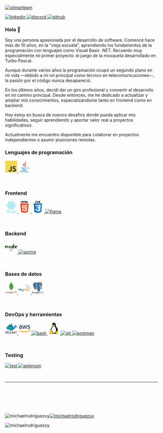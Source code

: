 <article class="markdown-body entry-content container-lg f5" itemprop="text">
   <p dir="auto"> <a href="#" rel="nofollow"> <img src="http://olimarteam.uy/img/fondo_4.png" alt="olimarteam" title="olimarteam" data-canonical-src="http://olimarteam.uy/img/fondo.jpg" style="max-width: 100%;"> </a> </p>
   
<p dir="auto">

<a href="https://www.linkedin.com/in/michaelrodriguezuy" rel="nofollow">
<img src="https://img.shields.io/static/v1?label=&message=linkedin&color=0e76a8&logo=linkedin&logoColor=white&style=for-the-badge" alt="linkedin" style="max-width: 100%;">
</a>
<a href="https://discord.gg/michael_uy" rel="nofollow">
<img src="https://img.shields.io/static/v1?label=&message=discord&color=7289da&logo=discord&logoColor=white&style=for-the-badge" alt="discord" style="max-width: 100%;">
</a>
<a href="https://github.com/michaelrodriguezuy">
<img src="https://img.shields.io/static/v1?label=&message=github&color=171515&logo=github&logoColor=white&style=for-the-badge" alt="github" style="max-width: 100%;">
</a>
</p>

</article>


### Hola 👋

Soy una persona apasionada por el desarrollo de software. Comencé hace más de 10 años, en la “vieja escuela”, aprendiendo los fundamentos de la programación con lenguajes como Visual Basic .NET. Recuerdo muy especialmente mi primer proyecto: el juego de la mosqueta desarrollado en Turbo Pascal.

Aunque durante varios años la programación ocupó un segundo plano en mi vida —debido a mi rol principal como técnico en telecomunicaciones—, la pasión por el código nunca desapareció.

En los últimos años, decidí dar un giro profesional y convertir el desarrollo en mi camino principal. Desde entonces, me he dedicado a actualizar y ampliar mis conocimientos, especializándome tanto en frontend como en backend.

Hoy estoy en busca de nuevos desafíos donde pueda aplicar mis habilidades, seguir aprendiendo y aportar valor real a proyectos significativos.

Actualmente me encuentro disponible para colaborar en proyectos independientes o asumir posiciones remotas.
<br>
<h3 align="left">Lenguajes de programación</h3>
<p align="left">
  <a href="https://developer.mozilla.org/en-US/docs/Web/JavaScript" target="_blank" rel="noreferrer">
    <img src="https://raw.githubusercontent.com/devicons/devicon/master/icons/javascript/javascript-original.svg" alt="javascript" width="40" height="40"/>
  </a>
  <a href="https://www.java.com" target="_blank" rel="noreferrer">
    <img src="https://raw.githubusercontent.com/devicons/devicon/master/icons/java/java-original.svg" alt="java" width="40" height="40"/>
  </a>
  
</p>
<br>
<h3 align="left">Frontend</h3>
<p align="left">
  <a href="https://reactjs.org/" target="_blank" rel="noreferrer">
    <img src="https://raw.githubusercontent.com/devicons/devicon/master/icons/react/react-original-wordmark.svg" alt="react" width="40" height="40"/>
  </a>
  <a href="https://www.w3.org/html/" target="_blank" rel="noreferrer">
    <img src="https://raw.githubusercontent.com/devicons/devicon/master/icons/html5/html5-original-wordmark.svg" alt="html5" width="40" height="40"/>
  </a>
  <a href="https://www.w3schools.com/css/" target="_blank" rel="noreferrer">
    <img src="https://raw.githubusercontent.com/devicons/devicon/master/icons/css3/css3-original-wordmark.svg" alt="css3" width="40" height="40"/>
  </a>
  
  <a href="https://www.figma.com/" target="_blank" rel="noreferrer">
    <img src="https://www.vectorlogo.zone/logos/figma/figma-icon.svg" alt="figma" width="40" height="40"/>
  </a>
  
</p>
<br>
<h3 align="left">Backend</h3>
<p align="left">
  <a href="https://nodejs.org" target="_blank" rel="noreferrer">
    <img src="https://raw.githubusercontent.com/devicons/devicon/master/icons/nodejs/nodejs-original-wordmark.svg" alt="nodejs" width="40" height="40"/>
  </a>
  <a href="https://spring.io/" target="_blank" rel="noreferrer">
    <img src="https://www.vectorlogo.zone/logos/springio/springio-icon.svg" alt="spring" width="40" height="40"/>
  </a>
</p>
<br>
<h3 align="left">Bases de datos</h3>
<p align="left">
  <a href="https://www.mongodb.com/" target="_blank" rel="noreferrer">
    <img src="https://raw.githubusercontent.com/devicons/devicon/master/icons/mongodb/mongodb-original-wordmark.svg" alt="mongodb" width="40" height="40"/>
  </a>
  <a href="https://www.mysql.com/" target="_blank" rel="noreferrer">
    <img src="https://raw.githubusercontent.com/devicons/devicon/master/icons/mysql/mysql-original-wordmark.svg" alt="mysql" width="40" height="40"/>
  </a>
  <a href="https://www.postgresql.org" target="_blank" rel="noreferrer">
    <img src="https://raw.githubusercontent.com/devicons/devicon/master/icons/postgresql/postgresql-original-wordmark.svg" alt="postgresql" width="40" height="40"/>
  </a>
</p>
<br>
<h3 align="left">DevOps y herramientas</h3>
<p align="left">
  <a href="https://www.docker.com/" target="_blank" rel="noreferrer">
    <img src="https://raw.githubusercontent.com/devicons/devicon/master/icons/docker/docker-original-wordmark.svg" alt="docker" width="40" height="40"/>
  </a>
  <a href="https://aws.amazon.com" target="_blank" rel="noreferrer">
    <img src="https://raw.githubusercontent.com/devicons/devicon/master/icons/amazonwebservices/amazonwebservices-original-wordmark.svg" alt="aws" width="40" height="40"/>
  </a>
  <a href="https://www.gnu.org/software/bash/" target="_blank" rel="noreferrer">
    <img src="https://www.vectorlogo.zone/logos/gnu_bash/gnu_bash-icon.svg" alt="bash" width="40" height="40"/>
  </a>
  <a href="https://www.linux.org/" target="_blank" rel="noreferrer">
    <img src="https://raw.githubusercontent.com/devicons/devicon/master/icons/linux/linux-original.svg" alt="linux" width="40" height="40"/>
  </a>
  <a href="https://git-scm.com/" target="_blank" rel="noreferrer">
    <img src="https://www.vectorlogo.zone/logos/git-scm/git-scm-icon.svg" alt="git" width="40" height="40"/>
  </a>
  <a href="https://postman.com" target="_blank" rel="noreferrer">
    <img src="https://www.vectorlogo.zone/logos/getpostman/getpostman-icon.svg" alt="postman" width="40" height="40"/>
  </a>
</p>
<br>
<h3 align="left">Testing</h3>
<p align="left">
  <a href="https://jestjs.io" target="_blank" rel="noreferrer">
    <img src="https://www.vectorlogo.zone/logos/jestjsio/jestjsio-icon.svg" alt="jest" width="40" height="40"/>
  </a>
  <a href="https://www.selenium.dev" target="_blank" rel="noreferrer">
    <img src="https://raw.githubusercontent.com/detain/svg-logos/780f25886640cef088af994181646db2f6b1a3f8/svg/selenium-logo.svg" alt="selenium" width="40" height="40"/>
  </a>
</p>
<br>
<hr>
<br><br>
<div style="margin-top: 40px; overflow: auto;">

   <a target="_blank" rel="noopener noreferrer nofollow" href="https://github-readme-stats.vercel.app/api?username=michaelrodriguezuy&show_icons=true&locale=es"><img align="left" src="https://github-readme-stats.vercel.app/api?username=michaelrodriguezuy&show_icons=true&locale=es" alt="michaelrodriguezuy" data-canonical-src="https://github-readme-stats.vercel.app/api?username=michaelrodriguezuy&show_icons=true&locale=es" style="max-width: 100%;"> </a> 

<a href="#" rel="nofollow"> <img src="https://github-readme-streak-stats.herokuapp.com/?user=michaelrodriguezuy" alt="michaelrodriguezuy" title="michaelrodriguezuy" data-canonical-src="https://github-readme-streak-stats.herokuapp.com/?user=michaelrodriguezuy" style="max-width: 100%;"> </a>   

<a target="_blank" rel="noopener noreferrer nofollow" href="https://github-readme-stats.vercel.app/api/top-langs?username=michaelrodriguezuy&show_icons=true&locale=en&layout=compact">
<img align="left" src="https://github-readme-stats.vercel.app/api/top-langs?username=michaelrodriguezuy&show_icons=true&locale=en&layout=compact" alt="michaelrodriguezuy" data-canonical-src="https://github-readme-stats.vercel.app/api/top-langs?username=michaelrodriguezuy&amp;show_icons=true&amp;locale=en&amp;layout=compact" style="max-width: 100%;"> </a>
</div>
